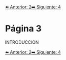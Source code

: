 [⬅️ Anterior: 2](./2.md)[➡️ Siguiente: 4](./4.md)

# Página 3

INTRODUCCION

[⬅️ Anterior: 2](./2.md)[➡️ Siguiente: 4](./4.md)